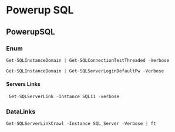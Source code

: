 # Powerup SQL

## PowerupSQL

### Enum

```csharp
Get-SQLInstanceDomain | Get-SQLConnectionTestThreaded -Verbose
```

```csharp
Get-SQLInstanceDomain | Get-SQLServerLoginDefaultPw -Verbose
```

#### Servers Links

```csharp
 Get-SQLServerLink -Instance SQL11 -verbose
```

### DataLinks

```csharp
Get-SQLServerLinkCrawl -Instance SQL_Server -Verbose | ft
```


